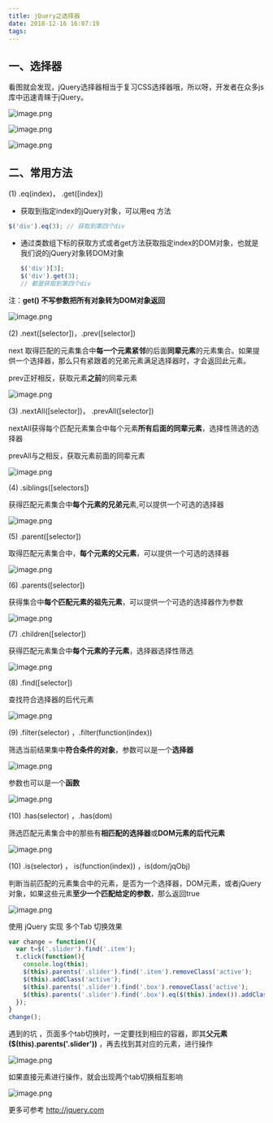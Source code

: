 ```yaml
---
title: jQuery之选择器
date: 2018-12-16 16:07:19
tags:
---
```


## 一、选择器

看图就会发现，jQuery选择器相当于复习CSS选择器哦，所以呀，开发者在众多js库中迅速青睐于jQuery。

![image.png](https://upload-images.jianshu.io/upload_images/14339384-2b841af1c0fb82be.png?imageMogr2/auto-orient/strip%7CimageView2/2/w/1240)

![image.png](https://upload-images.jianshu.io/upload_images/14339384-322dad93b88a9d72.png?imageMogr2/auto-orient/strip%7CimageView2/2/w/1240)


![image.png](https://upload-images.jianshu.io/upload_images/14339384-af9e22827ca94926.png?imageMogr2/auto-orient/strip%7CimageView2/2/w/1240)



## 二、常用方法

(1)  .eq(index)， .get([index])

- 获取到指定index的jQuery对象，可以用eq 方法

```javascript
$('div').eq(3); // 获取到第四个div
```

- 通过类数组下标的获取方式或者get方法获取指定index的DOM对象，也就是我们说的jQuery对象转DOM对象

  ```javascript
  $('div')[3];
  $('div').get(3);
  // 都是获取到第四个div
  ```

注：**get() 不写参数把所有对象转为DOM对象返回**

![image.png](https://upload-images.jianshu.io/upload_images/14339384-8666bcb3a1eea64d.png?imageMogr2/auto-orient/strip%7CimageView2/2/w/1240)



(2)  .next([selector])，.prev([selector])

next 取得匹配的元素集合中**每一个元素紧邻**的后面**同辈元素**的元素集合。如果提供一个选择器，那么只有紧跟着的兄弟元素满足选择器时，才会返回此元素。

prev正好相反，获取元素**之前**的同辈元素

![image.png](https://upload-images.jianshu.io/upload_images/14339384-64983fc7e076b542.png?imageMogr2/auto-orient/strip%7CimageView2/2/w/1240)



(3)  .nextAll([selector])， .prevAll([selector])

nextAll获得每个匹配元素集合中每个元素**所有后面的同辈元素**，选择性筛选的选择器

prevAll与之相反，获取元素前面的同辈元素

![image.png](https://upload-images.jianshu.io/upload_images/14339384-6d39aa09435a2e50.png?imageMogr2/auto-orient/strip%7CimageView2/2/w/1240)



(4)  .siblings([selectors])

获得匹配元素集合中**每个元素的兄弟元**素,可以提供一个可选的选择器

![image.png](https://upload-images.jianshu.io/upload_images/14339384-6258c253b1991080.png?imageMogr2/auto-orient/strip%7CimageView2/2/w/1240)



(5)  .parent([selector])

取得匹配元素集合中，**每个元素的父元素**，可以提供一个可选的选择器

![image.png](https://upload-images.jianshu.io/upload_images/14339384-273b7d8b67359c96.png?imageMogr2/auto-orient/strip%7CimageView2/2/w/1240)



(6)  .parents([selector])

获得集合中**每个匹配元素的祖先元素**，可以提供一个可选的选择器作为参数

![image.png](https://upload-images.jianshu.io/upload_images/14339384-3bbe677759f45cd5.png?imageMogr2/auto-orient/strip%7CimageView2/2/w/1240)



(7)  .children([selector])

获得匹配元素集合中**每个元素的子元素**，选择器选择性筛选

![image.png](https://upload-images.jianshu.io/upload_images/14339384-f22b025c28499844.png?imageMogr2/auto-orient/strip%7CimageView2/2/w/1240)



(8)  .find([selector])

查找符合选择器的后代元素

![image.png](https://upload-images.jianshu.io/upload_images/14339384-ae87bc1a22fc5d50.png?imageMogr2/auto-orient/strip%7CimageView2/2/w/1240)



(9)  .filter(selector) ，.filter(function(index))

筛选当前结果集中**符合条件的对象**，参数可以是一个**选择器**

![image.png](https://upload-images.jianshu.io/upload_images/14339384-06dcf3f04a6d23c5.png?imageMogr2/auto-orient/strip%7CimageView2/2/w/1240)



参数也可以是一个**函数**

![image.png](https://upload-images.jianshu.io/upload_images/14339384-a0af0ed388d14b9b.png?imageMogr2/auto-orient/strip%7CimageView2/2/w/1240)



(10)  .has(selector) ，.has(dom)

筛选匹配元素集合中的那些有**相匹配的选择器**或**DOM元素的后代元素**

![image.png](https://upload-images.jianshu.io/upload_images/14339384-170cfbece22bd765.png?imageMogr2/auto-orient/strip%7CimageView2/2/w/1240)



(10)  .is(selector) ， is(function(index)) ，is(dom/jqObj)

判断当前匹配的元素集合中的元素，是否为一个选择器，DOM元素，或者jQuery对象，如果这些元素**至少一个匹配给定的参数**，那么返回true

![image.png](https://upload-images.jianshu.io/upload_images/14339384-13eb3233c305f46b.png?imageMogr2/auto-orient/strip%7CimageView2/2/w/1240)



使用 jQuery 实现 多个Tab 切换效果

```javascript
var change = function(){
  var t=$('.slider').find('.item');
  t.click(function(){
    console.log(this);
    $(this).parents('.slider').find('.item').removeClass('active');
    $(this).addClass('active');
    $(this).parents('.slider').find('.box').removeClass('active');
    $(this).parents('.slider').find('.box').eq($(this).index()).addClass('active');
  });
}
change();
```



遇到的坑 ，页面多个tab切换时，一定要找到相应的容器，即其**父元素($(this).parents('.slider'))** ，再去找到其对应的元素，进行操作

![image.png](https://upload-images.jianshu.io/upload_images/14339384-1188414fc89ee450.png?imageMogr2/auto-orient/strip%7CimageView2/2/w/1240)



如果直接元素进行操作，就会出现两个tab切换相互影响

![image.png](https://upload-images.jianshu.io/upload_images/14339384-801f3debcf588a0a.png?imageMogr2/auto-orient/strip%7CimageView2/2/w/1240)



更多可参考 http://jquery.com



